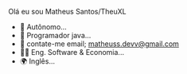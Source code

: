 Olá eu sou Matheus Santos/TheuXL

- 🔭 Autônomo...
- 🌱 Programador java...
- 👯 contate-me email; matheuss.devv@gmail.com
- 👨‍🎓 Eng. Software & Economia...
- 🌍 Inglês...

